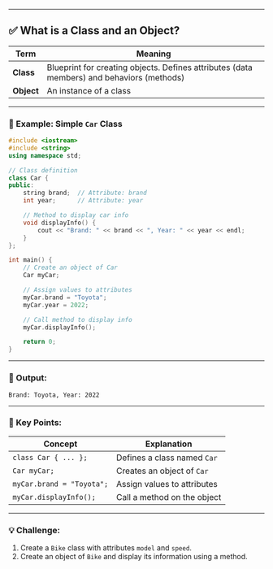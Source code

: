 
---

## ✅ What is a Class and an Object?

| Term       | Meaning                                                                                   |
| ---------- | ----------------------------------------------------------------------------------------- |
| **Class**  | Blueprint for creating objects. Defines attributes (data members) and behaviors (methods) |
| **Object** | An instance of a class                                                                    |

---

### 📘 Example: Simple `Car` Class

```cpp
#include <iostream>
#include <string>
using namespace std;

// Class definition
class Car {
public:
    string brand;  // Attribute: brand
    int year;      // Attribute: year

    // Method to display car info
    void displayInfo() {
        cout << "Brand: " << brand << ", Year: " << year << endl;
    }
};

int main() {
    // Create an object of Car
    Car myCar;

    // Assign values to attributes
    myCar.brand = "Toyota";
    myCar.year = 2022;

    // Call method to display info
    myCar.displayInfo();

    return 0;
}
```

---

### 📝 Output:

```
Brand: Toyota, Year: 2022
```

---

### 🔹 Key Points:

| Concept                   | Explanation                 |
| ------------------------- | --------------------------- |
| `class Car { ... };`      | Defines a class named `Car` |
| `Car myCar;`              | Creates an object of `Car`  |
| `myCar.brand = "Toyota";` | Assign values to attributes |
| `myCar.displayInfo();`    | Call a method on the object |

---

### 💡 Challenge:

1. Create a `Bike` class with attributes `model` and `speed`.
2. Create an object of `Bike` and display its information using a method.

